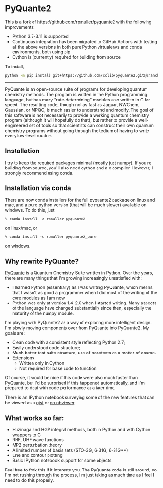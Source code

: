 # PyQuante2

This is a fork of https://github.com/rpmuller/pyquante2 with the following improvements:
- Python 3.7-3.11 is supported
- Continuous integration has been migrated to GitHub Actions with testing all the above versions in both pure Python virtualenvs and conda environments, both using pip
- Cython is (currently) required for building from source

To install,
```bash
python -m pip install git+https://github.com/cclib/pyquante2.git@branches/py37
```

---

PyQuante is an open-source suite of programs for developing quantum chemistry methods. The program is written in the Python programming language, but has many “rate-determining” modules also written in C for speed. The resulting code, though not as fast as Jaguar, NWChem, Gaussian, or MPQC, is much easier to understand and modify. The goal of this software is not necessarily to provide a working quantum chemistry program (although it will hopefully do that), but rather to provide a well-engineered set of tools so that scientists can construct their own quantum chemistry programs without going through the tedium of having to write every low-level routine.

## Installation
I try to keep the required packages minimal (mostly just numpy). If you're building from source, you'll also need cython and a c compiler. However, I strongly recommend using conda.

## Installation via conda
There are now [conda installers](http://anaconda.org/rpmuller) for the full pyquante2 package on linux and mac, and a pure python version (that will be much slower) available on windows. To do this, just

    % conda install -c rpmuller pyquante2

on linux/mac, or

    % conda install -c rpmuller pyquante2_pure

on windows.

## Why rewrite PyQuante?
[PyQuante](http://pyquante.sf.net) is a Quantum Chemistry Suite
written in Python. Over the years, there are many things that I'm
growing increasingly unsatisfied with:

* I learned Python (essentially) as I was writing PyQuante, which
  means that I wasn't as good a programmer when I did most of the
  writing of the core modules as I am now.
* Python was only at version 1.4-2.0 when I started writing. Many
  aspects of the language have changed substantially since then,
  especially the maturity of the numpy module.

I'm playing with PyQuante2 as a way of exploring more intelligent
design. I'm slowly moving components over from PyQuante into
PyQuante2. My goals are:

* Clean code with a consistent style reflecting Python 2.7;
* Easily understood code structure;
* Much better test suite structure, use of nosetests as a matter of
  course.
* Extensions
  - Written only in Cython
  - Not required for base code to function

Of course, it would be nice if this code were also much faster than
PyQuante, but I'd be surprised if this happened automatically, and I'm
prepared to deal with code performance at a later time.

There is an IPython notebook surveying some of the new features that
can be viewed as a [gist](https://gist.github.com/rpmuller/5745404) or
[on nbviewer](http://nbviewer.ipython.org/5745404).

## What works so far:
* Huzinaga and HGP integral methods, both in Python and with Cython wrappers to C
* RHF, UHF wave functions
* MP2 perturbation theory
* A limited number of basis sets (STO-3G, 6-31G, 6-31G**)
* Line and contour plotting
* Basic IPython notebook support for some objects

Feel free to fork this if it interests you. The PyQuante code is still
around, so I'm not rushing through the process, I'm just taking as
much time as I feel I need to do this properly.
